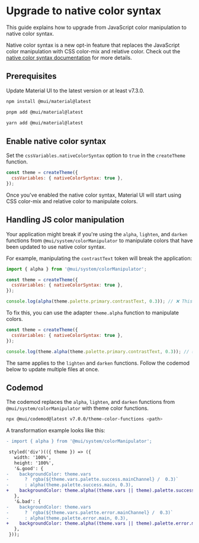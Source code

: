 # Upgrade to native color syntax

<p class="description">This guide explains how to upgrade from JavaScript color manipulation to native color syntax.</p>

Native color syntax is a new opt-in feature that replaces the JavaScript color manipulation with CSS color-mix and relative color.
Check out the [native color syntax documentation](/material-ui/customization/css-theme-variables/native-color-syntax/) for more details.

## Prerequisites

Update Material UI to the latest version or at least v7.3.0.

<!-- #npm-tag-reference -->

<codeblock storageKey="package-manager">

```bash npm
npm install @mui/material@latest
```

```bash pnpm
pnpm add @mui/material@latest
```

```bash yarn
yarn add @mui/material@latest
```

</codeblock>

## Enable native color syntax

Set the `cssVariables.nativeColorSyntax` option to `true` in the `createTheme` function.

```js
const theme = createTheme({
  cssVariables: { nativeColorSyntax: true },
});
```

Once you've enabled the native color syntax, Material UI will start using CSS color-mix and relative color to manipulate colors.

## Handling JS color manipulation

Your application might break if you're using the `alpha`, `lighten`, and `darken` functions from `@mui/system/colorManipulator` to manipulate colors that have been updated to use native color syntax.

For example, manipulating the `contrastText` token will break the application:

```js
import { alpha } from '@mui/system/colorManipulator';

const theme = createTheme({
  cssVariables: { nativeColorSyntax: true },
});

console.log(alpha(theme.palette.primary.contrastText, 0.3)); // ❌ This will break because `alpha` does not support relative colors.
```

To fix this, you can use the adapter `theme.alpha` function to manipulate colors.

```js
const theme = createTheme({
  cssVariables: { nativeColorSyntax: true },
});

console.log(theme.alpha(theme.palette.primary.contrastText, 0.3)); // ✅ This will work because `theme.alpha` supports relative colors.
```

The same applies to the `lighten` and `darken` functions.
Follow the codemod below to update multiple files at once.

## Codemod

The codemod replaces the `alpha`, `lighten`, and `darken` functions from `@mui/system/colorManipulator` with theme color functions.

```bash
npx @mui/codemod@latest v7.0.0/theme-color-functions <path>
```

A transformation example looks like this:

```diff
- import { alpha } from '@mui/system/colorManipulator';

 styled('div')(({ theme }) => ({
   width: '100%',
   height: '100%',
   '&.good': {
-    backgroundColor: theme.vars
-      ? `rgba(${theme.vars.palette.success.mainChannel} /  0.3)`
-      : alpha(theme.palette.success.main, 0.3),
+    backgroundColor: theme.alpha((theme.vars || theme).palette.success.main, 0.3),
   },
   '&.bad': {
-    backgroundColor: theme.vars
-      ? `rgba(${theme.vars.palette.error.mainChannel} /  0.3)`
-      : alpha(theme.palette.error.main, 0.3),
+    backgroundColor: theme.alpha((theme.vars || theme).palette.error.main, 0.3),
   },
 }));
```
